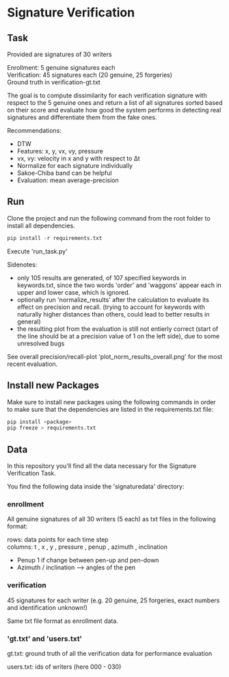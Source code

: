 # Signature Verification

## Task ##
Provided are signatures of 30 writers

Enrollment: 5 genuine signatures each<br>
Verification: 45 signatures each (20 genuine, 25 forgeries)<br>
Ground truth in verification-gt.txt

The goal is to compute dissimilarity for each verification signature
with respect to the 5 genuine ones and return a list of all signatures
sorted based on their score and evaluate how good the system performs
in detecting real signatures and differentiate them from the fake ones.

Recommendations:
- DTW
- Features: x, y, vx, vy, pressure
- vx, vy: velocity in x and y with respect to Δt
- Normalize for each signature individually
- Sakoe-Chiba band can be helpful
- Evaluation: mean average-precision

## Run ##
Clone the project and run the following command from the root folder to install all dependencies.

```python
pip install -r requirements.txt
```

Execute 'run_task.py'

Sidenotes:

- only 105 results are generated, of 107 specified keywords in keywords.txt, since the two words
'order' and 'waggons' appear each in upper and lower case, which is ignored.
- optionally run 'normalize_results' after the calculation to evaluate its effect on precision and
recall. (trying to account for keywords with naturally higher distances than others, could lead to
better results in general)
- the resulting plot from the evaluation is still not entierly correct (start of the line should be
at a precision value of 1 on the left side), due to some unresolved bugs

See overall precision/recall-plot 'plot_norm_results_overall.png' for the most recent evaluation.

## Install new Packages ##
Make sure to install new packages using the following commands in order to make sure that the
dependencies are listed in the requirements.txt file:

```python
pip install <package> 
pip freeze > requirements.txt
```

## Data ##

In this repository you'll find all the data necessary for the Signature Verification Task.

You find the following data inside the 'signaturedata' directory:

### enrollment ###

All genuine signatures of all 30 writers (5 each) as txt files in the following format:

rows: data points for each time step<br>
columns: t , x , y , pressure , penup , azimuth , inclination

- Penup 1 if change between pen-up and pen-down
- Azimuth / inclination --> angles of the pen

### verification ###

45 signatures for each writer (e.g. 20 genuine, 25 forgeries,
exact numbers and identification unknown!)

Same txt file format as enrollment data.

### 'gt.txt' and 'users.txt'

gt.txt: ground truth of all the verification data for performance evaluation

users.txt: ids of writers (here 000 - 030)